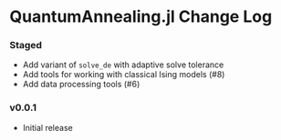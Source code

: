 QuantumAnnealing.jl Change Log
==============================

### Staged
- Add variant of `solve_de` with adaptive solve tolerance
- Add tools for working with classical Ising models (#8)
- Add data processing tools (#6)

### v0.0.1
- Initial release
